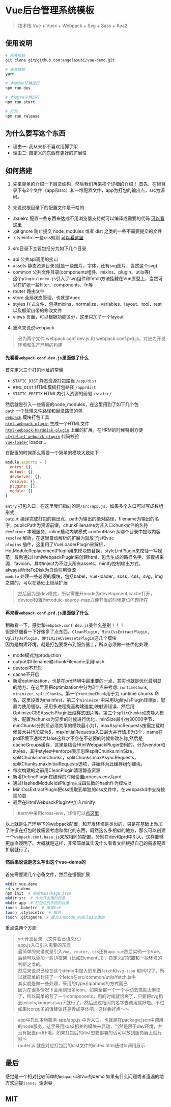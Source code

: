 # Vue后台管理系统模板

> 技术栈 Vue + Vuex + Webpack + Svg + Sass + Koa2

## 使用说明

``` bash
# 克隆项目
git clone git@github.com:angelasubi/vue-demo.git

# 安装依赖
yarn

# 本地dev环境运行
npm run dev

# 本地prd环境运行
npm run start

# 打包
npm run release
```


## 为什么要写这个东西
* 理由一: 我从来都不喜欢用脚手架
* 理由二: 自定义的东西有更好的扩展性


## 如何搭建
1. 先来简单的介绍一下目录结构，然后我们再来挨个详细的介绍！
首先，在根目录下有2个文件（app和src）和一堆配置文件，app为打包的输出点，src为源码。

2. 先说说根目录下的配置文件是干啥的
* .balelrc 配置一些东西来达成不用浏览器支持就可以编译成需要的代码 [可以看这里](https://github.com/babel/babel)
* .gitignore 防止提交 node_modules 或者 dist 之类的一些不需要提交的文件
* .styleintrc 一些css规则 [可以看这里](https://stylelint.io/user-guide/rules)

3. src目录下主要包括分为如下几个目录
 - api 公共api调用的接口
 - assets 静态资源目录(就是一些图片，字体，还有svg图片，当然这个svg)
 - common 公共文件目录(components组件、mixins、plugin、utils等)  
   这个`plugin/index.js`引入了svg组件和fetch方法挂载在Vue原型上，当然可以在扩张一些filter、components、fn等
 - router 路由文件
 - store 全局状态管理，也就是Vuex 
 - styles 样式文件，包括mixins、normalize、variables、layout、tool、rest以及框架自带的修改文件
 - views 页面，可以根据功能区分，这里只加了一个layout

4. 重点来说说webpack
> 分为两个文件 webpack.conf.dev.js 和 webpack.conf.prd.js，对应为开发环境和生产环境的构建

#### 先看看`webpack.conf.dev.js`里面做了什么  
首先定义三个打包地址的常量  
 - `STATIC_DIST` 静态资源打包路径 `/app/dist`
 - `HTML_DIST` HTML模板打包路径 `/app/dist`
 - `STATIC_PREFIX` HTML内引入资源的前缀 `/static/`

然后就是引入一些需要的node_modules，在这里用到了如下几个包  
[`path`](http://nodejs.cn/api/path.html)   一个处理文件路径和目录路径的包  
[`webpack`](https://webpack.js.org/) 模块打包工具  
[`html-webpack-plugin`](https://github.com/jantimon/html-webpack-plugin) 生成一个HTML文件  
[`html-webpack-harddisk-plugin`](https://github.com/jantimon/html-webpack-harddisk-plugin) 上面的扩展，在HRM的时候特别方便  
[`stylelint-webpack-plugin`](https://github.com/webpack-contrib/stylelint-webpack-plugin) 代码校验  
[`vue-loader`](https://github.com/vuejs/vue-loader) loader...  

在配置的时候那么需要一个简单的模块大致如下
```js
module.exports = {
  entry: [],
  output: {},
  devServer: {},
  resolve: {},
  plugins: [],
  module: {}
}
```
`entry` 打包入口，在这里我们指向的是`/src/app.js`，如果多个入口可以写成数组形式  
`output` 编译完成打包的输出点，path为输出的绝对路径，filename为输出的名字，publicPath为资源前缀，chunkFilename为非入口chunk文件的名称  
`devServer` 本地服务，inline启动内联模式 contentBase 从哪个目录中提取内容  
`resolve` 解析，在这里自动解析的扩展为就放了js和vue  
`plugins` 插件，这里用了VueLoaderPlugin来解析，HotModuleReplacementPlugin用来模块热替换，styleLintPlugin来校验一写规范，最后通过HtmlWebpackPlugin来创建html，包含生成的路径名字，源模板来源，favicon，其中inject为不注入所有assets，minify控制输出方式，alwaysWriteToDisk为自动引用资源  
`module` 处理一些必须的模块，包括babel，vue-loader，scss，css，svg，img之类的，可以在基础上继续扩展  

> 然后因为是dev模式，所以需要开mode为development,cache打开，devtool设置为module-source-map方便开发的时候定位问题所在


#### 再来看`webpack.conf.prd.js`里面做了什么  
稍微看一下，感觉和`webpack.conf.dev.js`美什么差别！！！  
但是仔细看一下好像多了点东西，`CleanPlugin, MiniCssExtractPlugin, UglifyJsPlugin, OPtimizeCSSAssetsPlugin`这几个模块  
因为是构建环境，就是打包要发布到服务器上，所以必须做一些优化处理  
- mode模式为production
- output中filename和chunkFilename采用hash
- devtool不开启
- cache不开启
- 新增optimization，也是在prd环境中最重要的一点，其实也就是优化最明显的地方。在这里我把optimization中分为3个点来考虑: `runtimeChunk`, `minimizer`, `splitChunks`。第一个`runtimeChunk`用于为 runtime chunks 命名，这里设置为mainfest，第二个`minimizer`中采用UglifyJsPlugin压缩js，配置为使用缓存，采用多进程提高构建速度,映射源错误、然后用OptimizeCSSAssetsPlugin压缩样式图片等。第三个`splitChunks`动态导入模块，配置为chunks为异步的时候进行优化，minSize最小为30000字节，minChunks分割前必须共享的模块最小为1，maxAsyncRequests按需加载时候最大并行加载为5，maxInitialRequests入口最大并行请求为3个，name在prd环境下通常为false这样才不会在不必要的时候修改名称,然后是cacheGroups缓存，这里是结合HtmlWebpackPlugin使用的，分为vendor和styles，其中styles中enforce表示忽略splitChunks.minSize，splitChunks.minChunks，splitChunks.maxAsyncRequests，splitChunks.maxInitialRequests选项，并始终为此缓存组创建块。
- 每次构建的之前用CleanPlugin清理静态资源
- 新增DefinePlugin在编译的时候设置process.env为prd
- 通过HashedModuleIdsPlugin生成四位数的hash作为模块id
- MiniCssExtractPlugin把css提取到单独的css文件中，在webpack4中支持按需加载
- 最后在HtmlWebpackPlugin中加入minify

> iterm中采用cross-env，详情可以[点这里](https://github.com/kentcdodds/cross-env)

以上就是生产环境下的webpack配置，和开发环境是类似的，只是在基础上添加了许多在打包时候需要考虑和优化的东西，既然这么多相似的地方，那么可以创建一个`webpack.conf.base.js`来放相同的配置，分别在dev和prd中引入，这样能够更加直观明了。大概就是这样，非常简单其实没什么看看文档根据自己的需求配置扩展就行了。

#### 然后来说说是怎么写出这个vue-demo的
首先需要建几个必备文件，然后在慢慢扩展
```bash
mkdir vue-demo
cd vue-demo
npm init  # 初始化package.json
mkdir src  # 作为开发用的目录
mkdir app  # 打包后放东西的目录
touch .babelrc  # 编译es6
touch .styleintrc  # 规则
touch .gitignore  # 提交无视node_modules之类的
```
重点说两个方面  
> src开发目录 （文件名已语义化）  
app.js入口引入需要的东西  
最简单的来讲就是引入`Vue, router, css`还有`app.vue`然后实例一个Vue。后续可以添加一些UI框架（比如ElementUI），自定义的配置和一些环境的判断之类的。  
然后来说说已经在这个demo中加入的东西`fetch`和`svg-icon` 
都9012了，所以就简单的封装了一个fetch在src/common/utils/fetch.js中  
其实就是做一些处理，采用的type和params的方式而已  
因为在很多情况下会用到很多icon，如果全都一个一个手动去搞就太麻烦了，所以简单的写了一个components，用的时候就很爽了，只要把svg扔到assets/iamges/svg下就行了，然后通过相同的名字去调用就好啦。不过如果icon太多的话建议还是弄成字体吧，这样会好点～～

> app中启动本地服务
app/app.js 中为入口，也就是在package.json中调用的node服务，这里采用koa2相关的模块来启动，当然是限于dev环境，并没有配置prd环境。如果打包后的dist想要部署的话可以放到服务器上就行啦～  
router.js 就是对应打包后的dist文件的index.html通过fs调用展示  

## 最后
感觉是一个相对比较简单的`Webpack4`和`Vue`的demo
如果有什么问题或者遗漏的地方欢迎提`issue`，谢谢😁

## MIT